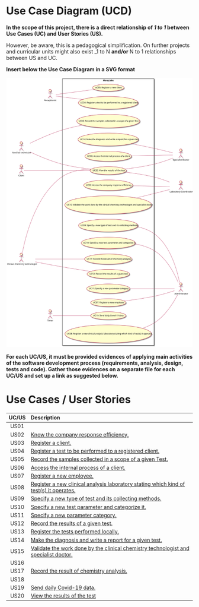 # Use Case Diagram (UCD)

**In the scope of this project, there is a direct relationship of _1 to 1_ between Use Cases (UC) and User Stories (US).**

However, be aware, this is a pedagogical simplification. On further projects and curricular units might also exist _1 to N **and/or** N to 1 relationships between US and UC.

**Insert below the Use Case Diagram in a SVG format**

![Use Case Diagram](UCD.svg)


**For each UC/US, it must be provided evidences of applying main activities of the software development process (requirements, analysis, design, tests and code). Gather those evidences on a separate file for each UC/US and set up a link as suggested below.**

# Use Cases / User Stories
| UC/US  | Description                                                                                                  |                   
|:------:|:-------------------------------------------------------------------------------------------------------------|
| US01   ||
| US02   | [Know the company response efficiency.](US02.md)|
| US03   | [Register a client.](US03.md)|
| US04   | [Register a test to be performed to a registered client.](US04.md)|
| US05   | [Record the samples collected in a scope of a given Test.](US05.md)|
| US06   | [Access the internal process of a client.](US06.md)|
| US07   | [Register a new employee.](US07.md)|
| US08   | [Register a new clinical analysis laboratory stating which kind of test(s) it operates.](US.08)|
| US09   | [Specify a new type of test and its collecting methods.](US09.md) |
| US10   | [Specify a new test parameter and categorize it.](US10.md)|
| US11   | [Specify a new parameter category.](US11.md)                                        |
| US12   | [Record the results of a given test.](US12.md)
| US13   | [Register the tests performed locally.](US13.md)|
| US14   | [Make the diagnosis and write a report for a given test.](US14.md) |
| US15   | [Validate the work done by the clinical chemistry technologist and specialist doctor. ](US15.md)|
| US16   | |
| US17   | [Record the result of chemistry analysis.](US17.md)  |
| US18   | |
| US19   | [Send daily Covid-19 data.](US19.md) |
| US20   | [View the results of the test](US20.md)|

